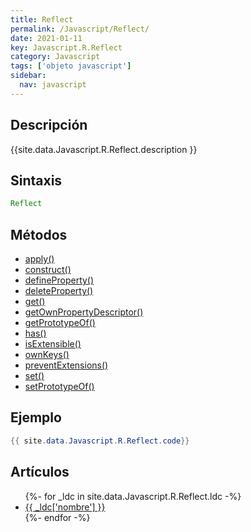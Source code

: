 ```yaml
---
title: Reflect
permalink: /Javascript/Reflect/
date: 2021-01-11
key: Javascript.R.Reflect
category: Javascript
tags: ['objeto javascript']
sidebar: 
  nav: javascript
---
```


## Descripción
{{site.data.Javascript.R.Reflect.description }}

## Sintaxis
~~~javascript
Reflect
~~~

## Métodos
* [apply()](/Javascript/Reflect/apply)
* [construct()](/Javascript/Reflect/construct)
* [defineProperty()](/Javascript/Reflect/defineProperty)
* [deleteProperty()](/Javascript/Reflect/deleteProperty)
* [get()](/Javascript/Reflect/get)
* [getOwnPropertyDescriptor()](/Javascript/Reflect/getOwnPropertyDescriptor)
* [getPrototypeOf()](/Javascript/Reflect/getPrototypeOf)
* [has()](/Javascript/Reflect/has)
* [isExtensible()](/Javascript/Reflect/isExtensible)
* [ownKeys()](/Javascript/Reflect/ownKeys)
* [preventExtensions()](/Javascript/Reflect/preventExtensions)
* [set()](/Javascript/Reflect/set)
* [setPrototypeOf()](/Javascript/Reflect/setPrototypeOf)

## Ejemplo
~~~java
{{ site.data.Javascript.R.Reflect.code}}
~~~

## Artículos
<ul>
{%- for _ldc in site.data.Javascript.R.Reflect.ldc -%}
   <li>
       <a href="{{_ldc['url'] }}">{{ _ldc['nombre'] }}</a>
   </li>
{%- endfor -%}
</ul>

